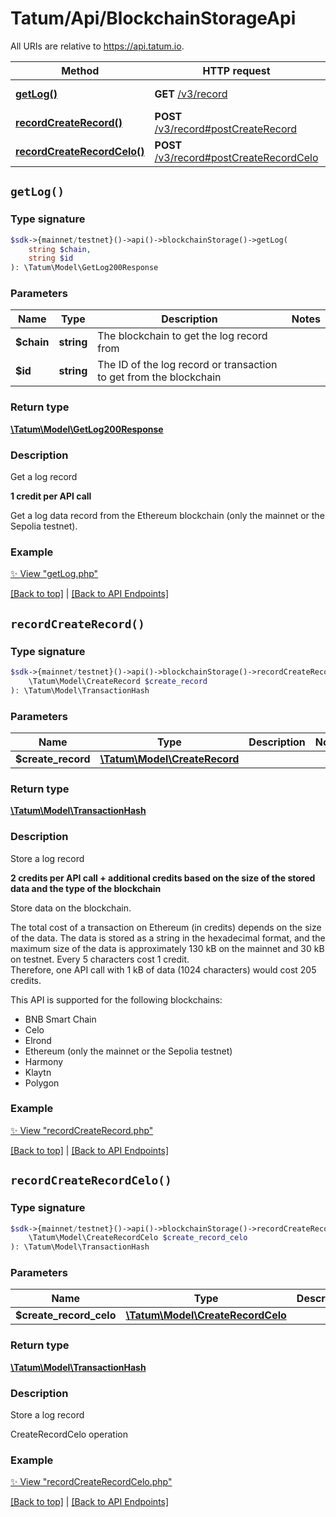 # Tatum/Api/BlockchainStorageApi

All URIs are relative to https://api.tatum.io.

Method | HTTP request | Description
------------- | ------------- | -------------
[**getLog()**](#getlog) | **GET** [/v3/record](https://apidoc.tatum.io/tag/BlockchainStorage#operation/GetLog) | Get a log record
[**recordCreateRecord()**](#recordcreaterecord) | **POST** [/v3/record#postCreateRecord](https://apidoc.tatum.io/tag/BlockchainStorage#operation/recordCreateRecord) | Store a log record
[**recordCreateRecordCelo()**](#recordcreaterecordcelo) | **POST** [/v3/record#postCreateRecordCelo](https://apidoc.tatum.io/tag/BlockchainStorage#operation/recordCreateRecordCelo) | Store a log record


## `getLog()`

### Type signature

```php
$sdk->{mainnet/testnet}()->api()->blockchainStorage()->getLog(
    string $chain,
    string $id
): \Tatum\Model\GetLog200Response
```

### Parameters

Name | Type | Description  | Notes
------------- | ------------- | ------------- | -------------
 **$chain** | **string**  | The blockchain to get the log record from |
 **$id** | **string**  | The ID of the log record or transaction to get from the blockchain |

### Return type

[**\Tatum\Model\GetLog200Response**](../Model/GetLog200Response.md)

### Description

Get a log record

<p><b>1 credit per API call</b></p> <p>Get a log data record from the Ethereum blockchain (only the mainnet or the Sepolia testnet).</p>

### Example

[✨ View "getLog.php"](../../examples/Api/BlockchainStorageApi/getLog.php)

[[Back to top]](#) | [[Back to API Endpoints]](../index.md#api-endpoints)

## `recordCreateRecord()`

### Type signature

```php
$sdk->{mainnet/testnet}()->api()->blockchainStorage()->recordCreateRecord(
    \Tatum\Model\CreateRecord $create_record
): \Tatum\Model\TransactionHash
```

### Parameters

Name | Type | Description  | Notes
------------- | ------------- | ------------- | -------------
 **$create_record** | [**\Tatum\Model\CreateRecord**](../Model/CreateRecord.md) |  |

### Return type

[**\Tatum\Model\TransactionHash**](../Model/TransactionHash.md)

### Description

Store a log record

<p><b>2 credits per API call + additional credits based on the size of the stored data and the type of the blockchain</b></p> <p>Store data on the blockchain.</p> <p>The total cost of a transaction on Ethereum (in credits) depends on the size of the data. The data is stored as a string in the hexadecimal format, and the maximum size of the data is approximately 130 kB on the mainnet and 30 kB on testnet. Every 5 characters cost 1 credit.<br/> Therefore, one API call with 1 kB of data (1024 characters) would cost 205 credits.</p> <p>This API is supported for the following blockchains:</p> <ul> <li>BNB Smart Chain</li> <li>Celo</li> <li>Elrond</li> <li>Ethereum (only the mainnet or the Sepolia testnet)</li> <li>Harmony</li> <li>Klaytn</li> <li>Polygon</li> </ul>

### Example

[✨ View "recordCreateRecord.php"](../../examples/Api/BlockchainStorageApi/recordCreateRecord.php)

[[Back to top]](#) | [[Back to API Endpoints]](../index.md#api-endpoints)

## `recordCreateRecordCelo()`

### Type signature

```php
$sdk->{mainnet/testnet}()->api()->blockchainStorage()->recordCreateRecordCelo(
    \Tatum\Model\CreateRecordCelo $create_record_celo
): \Tatum\Model\TransactionHash
```

### Parameters

Name | Type | Description  | Notes
------------- | ------------- | ------------- | -------------
 **$create_record_celo** | [**\Tatum\Model\CreateRecordCelo**](../Model/CreateRecordCelo.md) |  |

### Return type

[**\Tatum\Model\TransactionHash**](../Model/TransactionHash.md)

### Description

Store a log record

CreateRecordCelo operation

### Example

[✨ View "recordCreateRecordCelo.php"](../../examples/Api/BlockchainStorageApi/recordCreateRecordCelo.php)

[[Back to top]](#) | [[Back to API Endpoints]](../index.md#api-endpoints)
